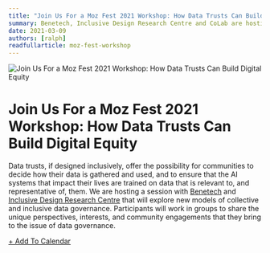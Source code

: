 ```yaml
---
title: "Join Us For a Moz Fest 2021 Workshop: How Data Trusts Can Build Digital Equity"
summary: Benetech, Inclusive Design Research Centre and CoLab are hosting a workshop on how data trusts can build collective power and equity. March 11th | Virtual | 12 pm EST
date: 2021-03-09
authors: [ralph]
readfullarticle: moz-fest-workshop
---
```


<img src="/assets/img/blog/MozFest-Social-promo.jpg" class="center-element" alt="Join Us For a Moz Fest 2021 Workshop: How Data Trusts Can Build Digital Equity" />

# Join Us For a Moz Fest 2021 Workshop: How Data Trusts Can Build Digital Equity

Data trusts, if designed inclusively, offer the possibility for communities to decide how their data is gathered and used, and to ensure that the AI systems that impact their lives are trained on data that is relevant to, and representative of, them. We are hosting a session with [Benetech](https://benetech.org/) and [Inclusive Design Research Centre](https://idrc.ocadu.ca/) that will explore new models of collective and inclusive data governance. Participants will work in groups to share the unique perspectives, interests, and community engagements that they bring to the issue of data governance.

[+ Add To Calendar](https://schedule.mozillafestival.org/session/G9ZXVQ-1)

